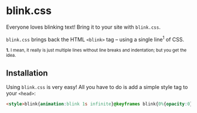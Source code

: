 # blink.css
Everyone loves blinking text! Bring it to your site with `blink.css`.

`blink.css` brings back the HTML `<blink>` tag – using a single line<sup>1</sup> of CSS.

<sup>**1.** I mean, it really is just multiple lines without line breaks and indentation; but you get the idea.</sup>

## Installation
Using `blink.css` is very easy! All you have to do is add a simple style tag to your `<head>`:
```html
<style>blink{animation:blink 1s infinite}@keyframes blink{0%{opacity:0}59%{opacity:0}60%{opacity:1}}</style>
```

